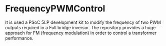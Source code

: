# FrequencyPWMControl
It is used a PSoC 5LP development kit to modify the frequency of two PWM outputs required in a Full bridge inversor. The repository provides a huge approach for FM (frequency modulation) in order to control a transformer performance.
